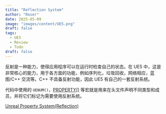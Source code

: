 ```yaml
---
title: "Reflection System"
author: "Roser"
date: 2025-05-09
image: "images/content/UE5.png"
draft: false
tags:
  - UE5
  - Review
  - Todo
draft: false
---
```

反射是一种能力，使得应用程序可以在运行时检查自己的状态。在 UE5 中，这是非常核心的能力，用于各方面的功能，例如序列化，垃圾回收，网络相应，蓝图/C++ 交流等。C++ 不具备反射功能，因此 UE5 有自己的一套反射系统。

代码中使用的 `UENUM()`，[PROPERTY()](../Cpp/PROPERTY().md) 等宏就是用来在头文件声明不同类型和成员，并将它们标记为需要使用反射系统。

[Unreal Property System(Reflection)](https://www.unrealengine.com/en-US/blog/unreal-property-system-reflection)